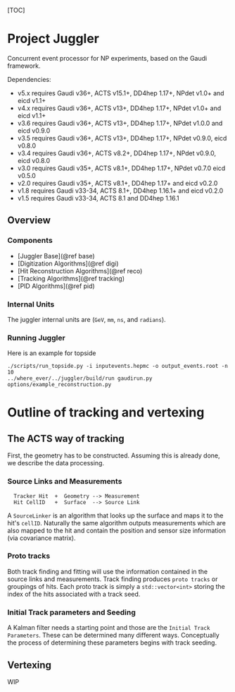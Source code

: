 [TOC]

# Project Juggler

Concurrent event processor for NP experiments, based on the Gaudi framework.

Dependencies:
  - v5.x requires Gaudi v36+, ACTS v15.1+, DD4hep 1.17+, NPdet v1.0+ and eicd v1.1+
  - v4.x requires Gaudi v36+, ACTS v13+, DD4hep 1.17+, NPdet v1.0+ and eicd v1.1+
  - v3.6 requires Gaudi v36+, ACTS v13+, DD4hep 1.17+, NPdet v1.0.0 and eicd v0.9.0
  - v3.5 requires Gaudi v36+, ACTS v13+, DD4hep 1.17+, NPdet v0.9.0, eicd v0.8.0
  - v3.4 requires Gaudi v36+, ACTS v8.2+, DD4hep 1.17+, NPdet v0.9.0, eicd v0.8.0
  - v3.0 requires Gaudi v35+, ACTS v8.1+, DD4hep 1.17+, NPdet v0.7.0 eicd v0.5.0
  - v2.0 requires Gaudi v35+, ACTS v8.1+, DD4hep 1.17+ and eicd v0.2.0
  - v1.8 requires Gaudi v33-34, ACTS 8.1+, DD4hep 1.16.1+ and eicd v0.2.0
  - v1.5 requires Gaudi v33-34, ACTS 8.1 and DD4hep 1.16.1

Overview
--------

### Components

 - [Juggler Base](@ref base)
 - [Digitization Algorithms](@ref digi)
 - [Hit Reconstruction Algorithms](@ref reco)
 - [Tracking Algorithms](@ref tracking) 
 - [PID Algorithms](@ref pid) 

### Internal Units

The juggler internal units are (`GeV`, `mm`, `ns`, and `radians`).


### Running Juggler

Here is an example for topside
```
./scripts/run_topside.py -i inputevents.hepmc -o output_events.root -n 10
../where_ever/../juggler/build/run gaudirun.py options/example_reconstruction.py
```

# Outline of tracking and vertexing

## The ACTS way of tracking

First, the geometry has to be constructed.  Assuming this is already done, we describe the data processing.

### Source Links and Measurements

```
  Tracker Hit  +  Geometry --> Measurement
  Hit CellID   +  Surface  --> Source Link
```

A `SourceLinker` is an algorithm that looks up the surface and maps it to the hit's `cellID`.
Naturally the same algorithm outputs measurements which are also mapped to the hit and contain the position 
and sensor size information (via covariance matrix).


### Proto tracks

Both track finding and fitting will use the information contained in the source links and measurements.
Track finding produces `proto tracks` or groupings of hits.  Each proto track is simply a `std::vector<int>` storing the index of the
hits associated with a track seed.

### Initial Track parameters and Seeding

A Kalman filter needs a starting point and those are the `Initial Track Parameters`. These can be determined many different ways. 
Conceptually the process of determining these parameters begins with track seeding.


## Vertexing

WIP





